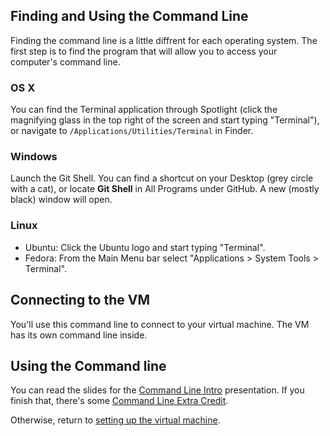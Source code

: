 ## Finding and Using the Command Line

Finding the command line is a little diffrent for each operating system.
The first step is to find the program that will allow you to access your
computer's command line.

### OS X

You can find the Terminal application through Spotlight (click the
magnifying glass in the top right of the screen and start typing
"Terminal"), or navigate to `/Applications/Utilities/Terminal` in Finder.

### Windows

Launch the Git Shell. You can find a shortcut on your Desktop (grey
circle with a cat), or locate **Git Shell** in All Programs under
GitHub. A new (mostly black) window will open.

### Linux

* Ubuntu: Click the Ubuntu logo and start typing "Terminal".
* Fedora: From the Main Menu bar select "Applications > System Tools > Terminal".

## Connecting to the VM

You'll use this command line to connect to your virtual machine. The VM
has its own command line inside.

## Using the Command line

You can read the slides for the <a href="/workshop/command_line">Command Line
Intro</a> presentation. If you finish that, there's some
[Command Line Extra Credit](command_line_extra_credit).

Otherwise, return to <a href="/installfest/set_up_virtual_machine">setting up the virtual machine</a>.
